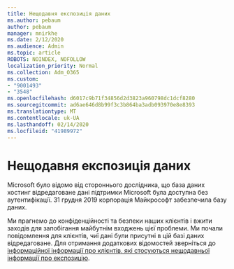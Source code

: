 ```yaml
---
title: Нещодавня експозиція даних
ms.author: pebaum
author: pebaum
manager: mnirkhe
ms.date: 2/12/2020
ms.audience: Admin
ms.topic: article
ROBOTS: NOINDEX, NOFOLLOW
localization_priority: Normal
ms.collection: Adm_O365
ms.custom:
- "9001493"
- "3548"
ms.openlocfilehash: d6017c9b71f34856d2d3823a960798dc1dcf8280
ms.sourcegitcommit: ad6ae646d8b99f3c3b864ba3adb093970e8e8393
ms.translationtype: MT
ms.contentlocale: uk-UA
ms.lasthandoff: 02/14/2020
ms.locfileid: "41989972"
---
```

# <a name="recent-data-exposure"></a>Нещодавня експозиція даних

Microsoft було відомо від стороннього дослідника, що база даних хостинг відредаговане дані підтримки Microsoft була доступна без аутентифікації. 31 грудня 2019 корпорація Майкрософт забезпечила базу даних.

Ми прагнемо до конфіденційності та безпеки наших клієнтів і вжити заходів для запобігання майбутнім входжень цієї проблеми. Ми почали повідомлення для клієнтів, чиї дані були присутні в цій базі даних відредаговане. Для отримання додаткових відомостей зверніться до [інформаційної інформації про клієнтів, які стосуються нещодавньої інформації про експозицію](https://aka.ms/privacyinfo).

